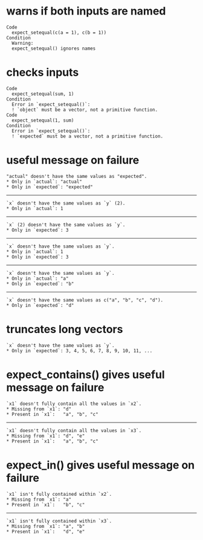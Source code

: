 # warns if both inputs are named

    Code
      expect_setequal(c(a = 1), c(b = 1))
    Condition
      Warning:
      expect_setequal() ignores names

# checks inputs

    Code
      expect_setequal(sum, 1)
    Condition
      Error in `expect_setequal()`:
      ! `object` must be a vector, not a primitive function.
    Code
      expect_setequal(1, sum)
    Condition
      Error in `expect_setequal()`:
      ! `expected` must be a vector, not a primitive function.

# useful message on failure

    "actual" doesn't have the same values as "expected".
    * Only in `actual`: "actual"
    * Only in `expected`: "expected"
    

---

    `x` doesn't have the same values as `y` (2).
    * Only in `actual`: 1
    

---

    `x` (2) doesn't have the same values as `y`.
    * Only in `expected`: 3
    

---

    `x` doesn't have the same values as `y`.
    * Only in `actual`: 1
    * Only in `expected`: 3
    

---

    `x` doesn't have the same values as `y`.
    * Only in `actual`: "a"
    * Only in `expected`: "b"
    

---

    `x` doesn't have the same values as c("a", "b", "c", "d").
    * Only in `expected`: "d"
    

# truncates long vectors

    `x` doesn't have the same values as `y`.
    * Only in `expected`: 3, 4, 5, 6, 7, 8, 9, 10, 11, ...
    

# expect_contains() gives useful message on failure

    `x1` doesn't fully contain all the values in `x2`.
    * Missing from `x1`: "d"
    * Present in `x1`:   "a", "b", "c"
    

---

    `x1` doesn't fully contain all the values in `x3`.
    * Missing from `x1`: "d", "e"
    * Present in `x1`:   "a", "b", "c"
    

# expect_in() gives useful message on failure

    `x1` isn't fully contained within `x2`.
    * Missing from `x1`: "a"
    * Present in `x1`:   "b", "c"
    

---

    `x1` isn't fully contained within `x3`.
    * Missing from `x1`: "a", "b"
    * Present in `x1`:   "d", "e"
    

